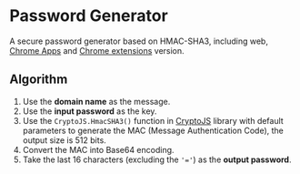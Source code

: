 # Password Generator

A secure password generator based on HMAC-SHA3, including web, [Chrome Apps](https://developer.chrome.com/apps/about_apps) and [Chrome extensions](https://developer.chrome.com/extensions) version.

## Algorithm

1. Use the **domain name** as the message.
2. Use the **input password** as the key.
3. Use the `CryptoJS.HmacSHA3()` function in [CryptoJS](https://code.google.com/archive/p/crypto-js/) library with default parameters to generate the MAC (Message Authentication Code), the output size is 512 bits.
4. Convert the MAC into Base64 encoding.
5. Take the last 16 characters (excluding the `'='`) as the **output password**.
